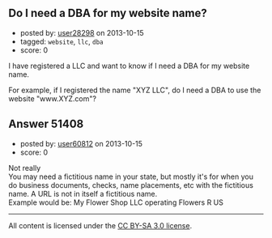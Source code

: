 ## Do I need a DBA for my website name?

- posted by: [user28298](https://stackexchange.com/users/-1/28298-user28298) on 2013-10-15
- tagged: `website`, `llc`, `dba`
- score: 0

<p>I have registered a LLC and want to know if I need a DBA for my website name.</p>

<p>For example, if I registered the name "XYZ LLC", do I need a DBA to use the website "www.XYZ.com"?</p>



## Answer 51408

- posted by: [user60812](https://stackexchange.com/users/-1/19115-user60812) on 2013-10-15
- score: 0

<p>Not really<br>
You may need a fictitious name in your state, but mostly it's for when you do business documents, checks, name placements, etc with the fictitious name. A URL is not in itself a fictitious name.<br>
Example would be: My Flower Shop LLC operating Flowers R US</p>




---

All content is licensed under the [CC BY-SA 3.0 license](https://creativecommons.org/licenses/by-sa/3.0/).
